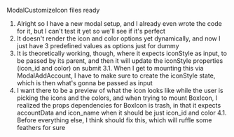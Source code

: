 ModalCustomizeIcon files ready
1. Alright so I have a new modal setup, and I already even wrote the code for it, but I can't test it yet so we'll see if it's perfect
2. It doesn't render the icon and color options yet dynamically, and now I just have 3 predefined values as options just for dummy
3. It is theoretically working, though, where it expects iconStyle as input, to be passed by its parent, and then it will update the iconStyle properties (icon_id and color) on submit
  3.1. When I get to mounting this via ModalAddAccount, I have to make sure to create the iconStyle state, which is then what's gonna be passed as input
4. I want there to be a preview of what the icon looks like while the user is picking the icons and the colors, and when trying to mount BoxIcon, I realized the props dependencies for BoxIcon is trash, in that it expects accountData and icon_name when it should be just icon_id and color
  4.1. Before everything else, I think should fix this, which will ruffle some feathers for sure